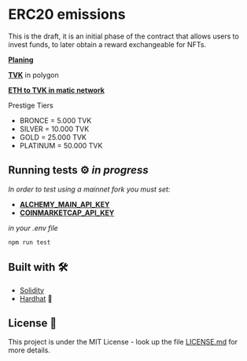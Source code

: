 # ERC20 emissions

This is the draft, it is an initial phase of the contract that allows users to invest funds, to later obtain a reward exchangeable for NFTs.

[**Planing**](https://docs.google.com/document/d/1u8cs_PrxGBKHLk9jD1hM3G9rWKKh6PRRvu39L9QyFG8/edit?ts=60e5a921#heading=h.s2ybe8291aua)  

[**TVK**](https://polygonscan.com/token/0x5667dcc0ab74d1b1355c3b2061893399331b57e2) in polygon

[**ETH to TVK in matic network**](https://wallet.matic.network/)


Prestige Tiers

 - BRONCE = 5.000 TVK
 - 	SILVER = 10.000 TVK
 - 	GOLD = 25.000 TVK
 - 	PLATINUM = 50.000 TVK

## Running tests ⚙️ _in progress_

_In order to test using a mainnet fork you must set:_

* [**ALCHEMY_MAIN_API_KEY**](https://dashboard.alchemyapi.io/apps)  
* [**COINMARKETCAP_API_KEY**](https://pro.coinmarketcap.com/account)

_in your .env file_

```
npm run test
```

## Built with 🛠️

- [Solidity](https://docs.soliditylang.org/en/v0.6.6/)
- [Hardhat](https://hardhat.org/) 👷

## License 📄

This project is under the MIT License - look up the file [LICENSE.md](LICENSE.md) for more details.